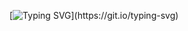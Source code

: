 [![Typing SVG](https://readme-typing-svg.demolab.com?font=Ubuntu&weight=500&size=27&pause=1000&color=47F722&center=true&width=435&lines=Hi%2C+I+am+John+Lloyd+Umani;Github+-+NeonStack;...)](https://git.io/typing-svg)
